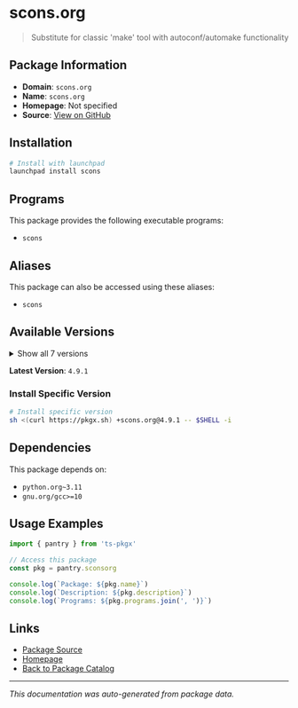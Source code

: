 # scons.org

> Substitute for classic 'make' tool with autoconf/automake functionality

## Package Information

- **Domain**: `scons.org`
- **Name**: `scons.org`
- **Homepage**: Not specified
- **Source**: [View on GitHub](https://github.com/pkgxdev/pantry/tree/main/projects/scons.org/package.yml)

## Installation

```bash
# Install with launchpad
launchpad install scons
```

## Programs

This package provides the following executable programs:

- `scons`

## Aliases

This package can also be accessed using these aliases:

- `scons`

## Available Versions

<details>
<summary>Show all 7 versions</summary>

- `4.9.1`, `4.9.0`, `4.8.1`, `4.8.0`, `4.7.0`
- `4.6.0`, `4.5.2`

</details>

**Latest Version**: `4.9.1`

### Install Specific Version

```bash
# Install specific version
sh <(curl https://pkgx.sh) +scons.org@4.9.1 -- $SHELL -i
```

## Dependencies

This package depends on:

- `python.org~3.11`
- `gnu.org/gcc>=10`

## Usage Examples

```typescript
import { pantry } from 'ts-pkgx'

// Access this package
const pkg = pantry.sconsorg

console.log(`Package: ${pkg.name}`)
console.log(`Description: ${pkg.description}`)
console.log(`Programs: ${pkg.programs.join(', ')}`)
```

## Links

- [Package Source](https://github.com/pkgxdev/pantry/tree/main/projects/scons.org/package.yml)
- [Homepage](#)
- [Back to Package Catalog](../package-catalog.md)

---

*This documentation was auto-generated from package data.*
